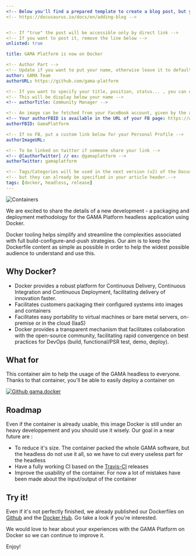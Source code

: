 ```yaml
---
<!-- Below you'll find a prepared template to create a blog post, but you can find the full official documentation here : -->
<!-- https://docusaurus.io/docs/en/adding-blog -->


<!-- If "true" the post will be accessible only by direct link -->
<!-- If you want to post it, remove the line below -->
unlisted: true

title: GAMA Platform is now on Docker

<!-- Author Part -->
<!-- Update if you want to put your name, otherwise leave it to default -->
author: GAMA Team
authorURL: https://github.com/gama-platform

<!-- If you want to specify your title, position, status... , you can uncomment the entry below and set your status -->
<!-- This will be display below your name -->
<!-- authorTitle: Community Manager -->

<!-- An image can be fetched from your FaceBook account, given by the authorFBID (from Facebook) -->
<!-- Your authorFBID is available in the URL of your FB page: https://www.facebook.com/[authorFBID]-->
authorFBID: GamaPlatform

<!-- If no FB, put a custom link below for your Personal Profile -->
authorImageURL: 

<!-- To be linked on twitter if someone share your link -->
<!-- @[authorTwitter] // ex: @gamaplatform -->
authorTwitter: gamaplatform

<!-- Tags/Categories will be used in the next version (v2) of the Docusaurus framework -->
<!-- but they can already be specified in your article header.-->
tags: [docker, headless, release]
---
```


![Containers](https://images.unsplash.com/photo-1493946740644-2d8a1f1a6aff)

We are excited to share the details of a new development - a packaging and deployment methodology for the GAMA Platform headless application using Docker.

<!--truncate-->

Docker tooling helps simplify and streamline the complexities associated with full build-configure-and-push strategies. Our aim is to keep the Dockerfile content as simple as possible in order to help the widest possible audience to understand and use this.

## Why Docker?

* Docker provides a robust platform for Continuous Delivery, Continuous Integration and Continuous Deployment, facilitating delivery of innovation faster.
* Facilitates customers packaging their configured systems into images and containers
* Facilitates easy portability to virtual machines or bare metal servers, on-premise or in the cloud (IaaS)
* Docker provides a transparent mechanism that facilitates collaboration with the open-source community, facilitating rapid convergence on best practices for DevOps (build, functional/PSR test, demo, deploy).

## What for

This container aim to help the usage of the GAMA headless to everyone. Thanks to that container, you'll be able to easily deploy a container on  

[![Github gama.docker](https://i.imgur.com/bCXNqmJ.png)](https://github.com/gama-platform/gama.docker)

## Roadmap

Even if the container is already usable, this image Docker is still under an heavy developpement and you should use it wisely. Our goal in a near future are :

* To reduce it's size. The container packed the whole GAMA software, but the headless do not use it all, so we have to cut every useless part for the headless
* Have a fully working CI based on the [Travis-CI](https://travis-ci.org/gama-platform/) releases
* Improve the usability of the container. For now a lot of mistakes have been made about the input/output of the container

## Try it!

Even if it's not perfectly finished, we already published our Dockerfiles on [Github](https://github.com/gama-platform/gama.docker) and the [Docker Hub](https://hub.docker.com/r/gamaplatform/gama). Go take a look if you're interested.

We would love to hear about your experiences with the GAMA Platform on Docker so we can continue to improve it.

Enjoy!